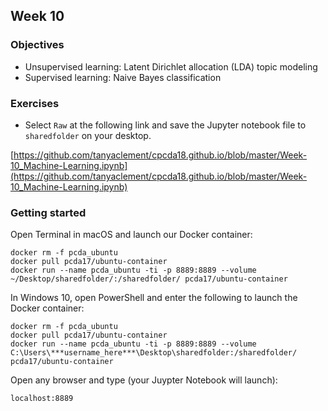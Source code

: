 ## Week 10
### Objectives
- Unsupervised learning: Latent Dirichlet allocation (LDA) topic modeling
- Supervised learning: Naive Bayes classification

### Exercises
- Select `Raw` at the following link and save the Jupyter notebook file to `sharedfolder` on your desktop.

[https://github.com/tanyaclement/cpcda18.github.io/blob/master/Week-10_Machine-Learning.ipynb](https://github.com/tanyaclement/cpcda18.github.io/blob/master/Week-10_Machine-Learning.ipynb)

### Getting started
Open Terminal in macOS and launch our Docker container:

```
docker rm -f pcda_ubuntu
docker pull pcda17/ubuntu-container
docker run --name pcda_ubuntu -ti -p 8889:8889 --volume ~/Desktop/sharedfolder/:/sharedfolder/ pcda17/ubuntu-container
```

In Windows 10, open PowerShell and enter the following to launch the Docker container:

```
docker rm -f pcda_ubuntu
docker pull pcda17/ubuntu-container
docker run --name pcda_ubuntu -ti -p 8889:8889 --volume C:\Users\***username_here***\Desktop\sharedfolder:/sharedfolder/ pcda17/ubuntu-container
```

Open any browser and type (your Juypter Notebook will launch):
```
localhost:8889
```

